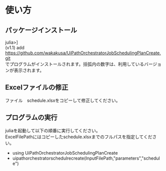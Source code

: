 # 使い方

## パッケージインストール
julia>]  
(v1.1) add https://github.com/wakakusa/UiPathOrchestratorJobSchedulingPlanCreate.git  
でプログラムがインストールされます。括弧内の数字は、利用しているバージョンが表示されます。  

## Excelファイルの修正  
ファイル　schedule.xlsxをコピーして修正してください。  

## プログラムの実行  
juliaを起動して以下の順番に実行してください。  
ExcelFilePathにはコピーしたschedule.xlsxまでのフルパスを指定してください。  
  + using UiPathOrchestratorJobSchedulingPlanCreate  
  + uipathorchestratorschedulrecreate(InputFilePath,"parameters","schedule")  

